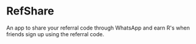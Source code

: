 # RefShare
An app to share your referral code through WhatsApp and earn R's when friends sign up using the referral code. 
